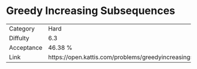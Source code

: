 # Greedy Increasing Subsequences

<table>
    <tr>
        <td>Category</td>
        <td>Hard</td>
    </tr>
    <tr>
        <td>Diffulty</td>
        <td>6.3</td>
    </tr>
    <tr>
        <td>Acceptance</td>
        <td>46.38 %</td>
    </tr>
    <tr>
        <td>Link</td>
        <td>https://open.kattis.com/problems/greedyincreasingsubsequences</td>
    </tr>
</table>